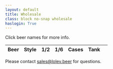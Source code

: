 ```yaml
---
layout: default
title: Wholesale
class: block no-snap wholesale
haslogin: True
---
```


Click beer names for more info.

<div v-cloak id="app">
  <table>
    <thead>
      <tr>
        <th>Beer</th>
        <th>Style</th>
        <th>1/2</th>
        <th>1/6</th>
        <th>Cases</th>
        <th>Tank</th>
        <th></th>
      </tr>
    </thead>
    <tbody>
      <template v-for="(item, index) in inventory">
        <tr>
          <td class="name"><a v-bind:href="'/beer/' + item.variant">${item.product}</a></td>
          <td class="beer-style">${ item.style }</td>
          <td data-column="1/2 Stock">${ item.halfs }</td>
          <td data-column="1/6 Stock">${ item.sixtels }</td>
          <td data-column="Case Stock">${ item.cases }</td>
          <td data-column="In Tank">${ item.tank }</td>
          <td>
            <a v-bind:id="'row-control-1' + index" class="row-control dots" title="More Info" target="_blank">
              <div class="dot"></div>
              <div class="dot"></div>
              <div class="dot"></div>
            </a>
          </td>
        </tr>
        <tr class="closed">
          <td class="inventory-pricing">Pricing</td>
          <td>Wholesale</td>
          <td v-if="item.halfs" data-column="1/2">${ item.wholesaleHalf }</td><td v-else></td>
          <td v-if="item.sixtels" data-column="1/6">${ item.wholesaleSixtel }</td><td v-else></td>
          <td v-if="item.cases" data-column="Case">${ item.wholesaleCase }</td><td v-else></td>
          <td><i></i></td>
          <td><i></i></td>
        </tr>
        <tr class="closed">
          <td><i></i></td>
          <td>Suggested Retail</td>
          <td v-if="item.halfs" data-column="1/2">${ item.suggRetailHalf }</td><td v-else></td>
          <td v-if="item.sixtels" data-column="1/6">${ item.suggRetailSixtel }</td><td v-else></td>
          <td v-if="item.cases" data-column="Case">${ item.suggRetailCase }</td><td v-else></td>
          <td><b>UPC</b>: ${ item.upc }</td>
          <td><i></i></td>
        </tr>
      </template>
    </tbody>
  </table>
</div>

Please contact [sales@lolev.beer](mailto:sales@lolev.beer) for questions.
